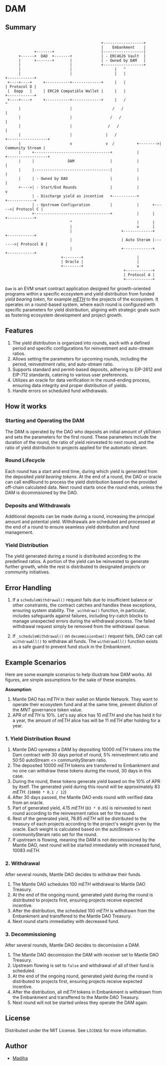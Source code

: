 # DAM

## Summary

```

                                           +------------------+
                                           |    Embankment    |
             +-------+                     |------------------|
      +------+  DAO  +-------+             | - ERC4626 Vault  |
      |      +-------+       |             | - Owned by DAM   |
      |                      |             +------------------+
      |                      |                   |   ^
      |                      |                   |   |                 +------------+
 +----+----+     +-----------+-------------+     |   |                 | Protocol D |
 |  Dapp   |     | ERC20 Compatible Wallet |     |   |                 +------------+
 +----+----+     +-----------+-------------+     |   /                        ^
      |                      |                  /   /                         |
      |                      |                 /   /                          |
      |                      |                /   /                           |
      |                      |               |   /                   +------------------+
      |                      v               v  /          +-------->| Community Stream |
      |     +----------------------------------+           |         +------------------+
      |     |               DAM                |           |                   |
      |     |----------------------------------|           |                   |
      |     | - Owned by DAO                   |           |                   |
      +---->| - Start/End Rounds               |           |                   v
            | - Discharge yield as incentive   +-----------+             +------------+
            | - Upstream Configuration         |           |      +----->| Protocol C |
            +----------------------------------+           |      |      +------------+
                             ^                             |      |
                             |                             v      |
                             |                      +-------------+        +------------+
                             |                      | Auto Steram |------->| Protocol B |
                             |                      +-------------+        +------------+
                         +--------+                        |
                         | Oracle |                        |
                         +--------+                        v
                                                     +------------+
                                                     | Protocol A |
                                                     +------------+
```

`Dam` is an EVM smart contract application designed for growth-oriented programs within a specific ecosystem and yield distribution from funded _yield bearing token_, for example _[mETH](https://meth.mantle.xyz/stake)_ to the projects of the ecosystem. It operates on a round-based system, where each round is configured with specific parameters for yield distribution, aligning with strategic goals such as fostering ecosystem development and project growth.

## Features

1. The yield distribution is organized into rounds, each with a defined period and specific configurations for reinvestment and auto-stream ratios.
2. Allows setting the parameters for upcoming rounds, including the period, reinvestment ratio, and auto-stream ratio.
3. Supports standard and permit-based deposits, adhering to EIP-2612 and EIP-712 standards, catering to various user preferences.
4. Utilizes an oracle for data verification in the round-ending process, ensuring data integrity and proper distribution of yields.
5. Handle errors on scheduled fund withdrawals.

## How it works

### Starting and Operating the DAM

The DAM is operated by the DAO who deposits an initial amount of ybToken and sets the parameters for the first round. These parameters include the duration of the round, the ratio of yield reinvested to next round, and the ratio of yield distribution to projects applied for the automatic steram.

### Round Lifecycle

Each round has a start and end time, during which yield is generated from the deposited _yield bearing tokens_. At the end of a round, the DAO or oracle can call endRound to process the yield distribution based on the provided off-chain calculated data. Next round starts once the round ends, unless the DAM is dicommisioned by the DAO.

### Deposits and Withdrawals

Additional deposits can be made during a round, increasing the principal amount and potential yield.
Withdrawals are scheduled and processed at the end of a round to ensure seamless yield distribution and fund management.

### Yield Distribution

The yield generated during a round is distributed according to the predefined ratios.
A portion of the yield can be reinvested to generate further growth, while the rest is distributed to designated projects or community initiatives.

## Error Handling

1. If a `scheduleWithdrawal()` request fails due to insufficient balance or other constraints, the contract catches and handles these exceptions, ensuring system stability. The `_withdraw()` function, in particular, includes safeguards against failures, including try-catch blocks to manage unexpected errors during the withdrawal process. The failed withdrawal request simply be removed from the withdrawal queue.

2. If `_scheduleWithdrawal()` on `decommisionDam()` request fails, DAO can call `withdrawAll()` to withdraw all funds. The `withdrawAll()` function exists as a safe guard to prevent fund stuck in the Embankment.

## Example Scenarios

Here are some example scenarios to help illustrate how DAM works. All figures, are simple assumptions for the sake of these examples.

**Assumption**:

1. Mantle DAO has _mETH_ in their wallet on Mantle Network. They want to operate their ecosystem fund and at the same time, prevent dilution of the _MNT_ governance token value.
2. APR of _mETH_ is 10%. Let's say alice has 10 _mETH_ and she has held it for a year, the amount of _mETH_ alice has will be 11 _mETH_ after holding for a year.

### 1. Yield Distribution Round

1. Mantle DAO opreates a DAM by depositing 10000 _mETH_ tokens into the Dam contract with 30 days period of round, 5% reinvestment ratio and 50:50 autoStream <> communitySteram ratio.
2. The deposited 10000 _mETH_ tokens are transferred to Embankment and no one can withdraw these tokens during the round, 30 days in this case.
3. During the round, these tokens generate yield based on the 10% of APR by itself. The generated yield during this round will be approximately 83 _mETH_. (`10000 * 0.1 / 12`)
4. After 30 days passed, the Mantle DAO ends round with verified data from an oracle.
5. Part of generated yield, 4.15 _mETH_ (`83 * 0.05`) is reinvested to next round according to the reinvesment ratios set for the round.
6. Rest of the generated yield, 78.85 _mETH_ will be distributed to the treasury of each projects according to the project's weight given by the oracle. Each weight is calculated based on the autoStream <> communitySteram ratio set for the round.
7. If upstream is flowing, meaning the DAM is not decomissioned by the Mantle DAO, next round will be started immediately with increased fund, 10083 _mETH_.

### 2. Withdrawal

After several rounds, Mantle DAO decides to withdraw their funds.

1. The Mantle DAO schedules 100 _mETH_ withdrawal to Mantle DAO Treasury.
2. At the end of the ongoing round, generated yield during the round is distributed to projects first, ensuring projects receive expected incentive.
3. After the distribution, the scheduled 100 _mETH_ is withdrawn from the Embankment and transffered to the Mantle DAO Treasury.
4. Next round starts immediatley with decreased fund.

### 3. Decommissioning

After several rounds, Mantle DAO decides to decomission a DAM.

1. The Mantle DAO decomission the DAM with receiver set to Mantle DAO Treasury.
2. Upstream flowing is set to `false` and withdrawal of all of their fund is scheduled.
3. At the end of the ongoing round, generated yield during the round is distributed to projects first, ensuring projects receive expected incentive.
4. After the distribution, all _mETH_ tokens in Embankment is withdrawn from the Embankment and transffered to the Mantle DAO Treasury.
5. Next round will not be started unless they operate the DAM again.

## License

Distributed under the MIT License. See `LICENSE` for more information.

## Author

- [Madiha](https://twitter.com/madiha_right)
